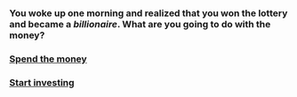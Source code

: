 ### You woke up one morning and realized that you won the lottery and became a _billionaire_. What are you going to do with the money?  

### [Spend the money]()  
### [Start investing]()  